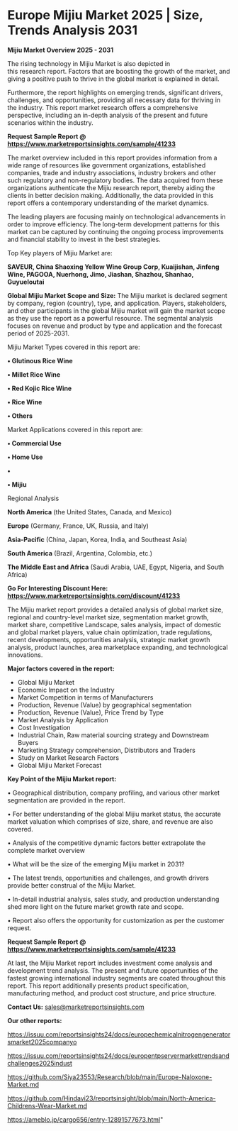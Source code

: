 # Europe Mijiu Market 2025 | Size, Trends Analysis 2031

<Strong> Mijiu Market Overview 2025 - 2031</strong>

The rising technology in Mijiu Market is also depicted in this research report. Factors that are boosting the growth of the market, and giving a positive push to thrive in the global market is explained in detail.

Furthermore, the report highlights on emerging trends, significant drivers, challenges, and opportunities, providing all necessary data for thriving in the industry. This report market research offers a comprehensive perspective, including an in-depth analysis of the present and future scenarios within the industry.

<strong>Request Sample Report @ <a href=https://www.marketreportsinsights.com/sample/41233>https://www.marketreportsinsights.com/sample/41233</a></strong>

The market overview included in this report provides information from a wide range of resources like government organizations, established companies, trade and industry associations, industry brokers and other such regulatory and non-regulatory bodies. The data acquired from these organizations authenticate the Mijiu research report, thereby aiding the clients in better decision making. Additionally, the data provided in this report offers a contemporary understanding of the market dynamics.

The leading players are focusing mainly on technological advancements in order to improve efficiency. The long-term development patterns for this market can be captured by continuing the ongoing process improvements and financial stability to invest in the best strategies.

Top Key players of Mijiu Market are:

<strong>SAVEUR, China Shaoxing Yellow Wine Group Corp, Kuaijishan, Jinfeng Wine, PAGOOA, Nuerhong, Jimo, Jiashan, Shazhou, Shanhao, Guyueloutai</strong>

<strong><b>Global Mijiu Market Scope and Size:</b></strong>
The Mijiu market is declared segment by company, region (country), type, and application. Players, stakeholders, and other participants in the global Mijiu market will gain the market scope as they use the report as a powerful resource. The segmental analysis focuses on revenue and product by type and application and the forecast period of 2025-2031.

Mijiu Market Types covered in this report are:

<strong>•  Glutinous Rice Wine

•  Millet Rice Wine

•  Red Kojic Rice Wine

•  Rice Wine

•  Others</strong>

Market Applications covered in this report are:

<strong>•  Commercial Use

•  Home Use

•  

•  Mijiu</strong> 

Regional Analysis

<strong>North America</strong> (the United States, Canada, and Mexico)

<strong>Europe</strong> (Germany, France, UK, Russia, and Italy)

<strong>Asia-Pacific</strong> (China, Japan, Korea, India, and Southeast Asia)

<strong>South America</strong> (Brazil, Argentina, Colombia, etc.)

<strong>The Middle East and Africa</strong> (Saudi Arabia, UAE, Egypt, Nigeria, and South Africa)

<strong>Go For Interesting Discount Here: <a href=https://www.marketreportsinsights.com/discount/41233>https://www.marketreportsinsights.com/discount/41233</a></strong>

The Mijiu market report provides a detailed analysis of global market size, regional and country-level market size, segmentation market growth, market share, competitive Landscape, sales analysis, impact of domestic and global market players, value chain optimization, trade regulations, recent developments, opportunities analysis, strategic market growth analysis, product launches, area marketplace expanding, and technological innovations.

<strong><b>Major factors covered in the report:</b></strong>
<ul>
  <li>Global Mijiu Market </li>
  <li>Economic Impact on the Industry</li>
  <li>Market Competition in terms of Manufacturers</li>
  <li>Production, Revenue (Value) by geographical segmentation</li>
  <li>Production, Revenue (Value), Price Trend by Type</li>
  <li>Market Analysis by Application</li>
  <li>Cost Investigation</li>
  <li>Industrial Chain, Raw material sourcing strategy and Downstream Buyers</li>
  <li>Marketing Strategy comprehension, Distributors and Traders</li>
  <li>Study on Market Research Factors</li>
  <li>Global Mijiu Market Forecast</li>
</ul>

<strong><b>Key Point of the Mijiu Market report:</b></strong>

• Geographical distribution, company profiling, and various other market segmentation are provided in the report.

• For better understanding of the global Mijiu market status, the accurate market valuation which comprises of size, share, and revenue are also covered.

• Analysis of the competitive dynamic factors better extrapolate the complete market overview

• What will be the size of the emerging Mijiu market in 2031?

• The latest trends, opportunities and challenges, and growth drivers provide better construal of the Mijiu Market.

• In-detail industrial analysis, sales study, and production understanding shed more light on the future market growth rate and scope.

• Report also offers the opportunity for customization as per the customer request.

<strong>Request Sample Report @ <a href=https://www.marketreportsinsights.com/sample/41233>https://www.marketreportsinsights.com/sample/41233</a></strong>

At last, the Mijiu Market report includes investment come analysis and development trend analysis. The present and future opportunities of the fastest growing international industry segments are coated throughout this report. This report additionally presents product specification, manufacturing method, and product cost structure, and price structure.

<strong>Contact Us:</strong>
sales@marketreportsinsights.com

<strong>Our other reports:</strong>

<a href=https://issuu.com/reportsinsights24/docs/europechemicalnitrogengeneratorsmarket2025companyo>https://issuu.com/reportsinsights24/docs/europechemicalnitrogengeneratorsmarket2025companyo</a>

<a href=https://issuu.com/reportsinsights24/docs/europentpservermarkettrendsandchallenges2025indust>https://issuu.com/reportsinsights24/docs/europentpservermarkettrendsandchallenges2025indust</a>

<a href=https://github.com/Siya23553/Research/blob/main/Europe-Naloxone-Market.md>https://github.com/Siya23553/Research/blob/main/Europe-Naloxone-Market.md</a>

<a href=https://github.com/Hindavi23/reportsinsight/blob/main/North-America-Childrens-Wear-Market.md>https://github.com/Hindavi23/reportsinsight/blob/main/North-America-Childrens-Wear-Market.md</a>

<a href=https://ameblo.jp/cargo656/entry-12891577673.html>https://ameblo.jp/cargo656/entry-12891577673.html</a>"
